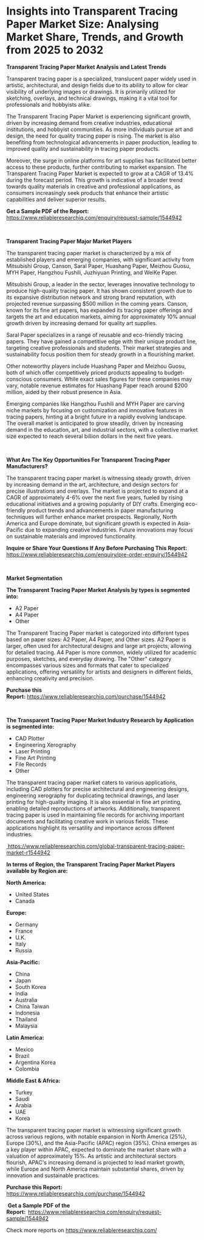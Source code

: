 <p><h1>Insights into Transparent Tracing Paper Market Size: Analysing Market Share, Trends, and Growth from 2025 to 2032</h1></p><p><strong>Transparent Tracing Paper Market Analysis and Latest Trends</strong></p>
<p><p>Transparent tracing paper is a specialized, translucent paper widely used in artistic, architectural, and design fields due to its ability to allow for clear visibility of underlying images or drawings. It is primarily utilized for sketching, overlays, and technical drawings, making it a vital tool for professionals and hobbyists alike.</p><p>The Transparent Tracing Paper Market is experiencing significant growth, driven by increasing demand from creative industries, educational institutions, and hobbyist communities. As more individuals pursue art and design, the need for quality tracing paper is rising. The market is also benefiting from technological advancements in paper production, leading to improved quality and sustainability in tracing paper products.</p><p>Moreover, the surge in online platforms for art supplies has facilitated better access to these products, further contributing to market expansion. The Transparent Tracing Paper Market is expected to grow at a CAGR of 13.4% during the forecast period. This growth is indicative of a broader trend towards quality materials in creative and professional applications, as consumers increasingly seek products that enhance their artistic capabilities and deliver superior results.</p></p>
<p><strong>Get a Sample PDF of the Report:&nbsp;</strong> <a href="https://www.reliableresearchiq.com/enquiry/request-sample/1544942?utm_campaign=3123&utm_medium=2&utm_source=Github&utm_content=ia&utm_term=31032025&utm_id=transparent-tracing-paper">https://www.reliableresearchiq.com/enquiry/request-sample/1544942</a></p>
<p>&nbsp;</p>
<p><strong>Transparent Tracing Paper Major Market Players</strong></p>
<p><p>The transparent tracing paper market is characterized by a mix of established players and emerging companies, with significant activity from Mitsubishi Group, Canson, Saral Paper, Huashang Paper, Meizhou Guosu, MYH Paper, Hangzhou Fushili, Juzhiyuan Printing, and WeiKe Paper. </p><p>Mitsubishi Group, a leader in the sector, leverages innovative technology to produce high-quality tracing paper. It has shown consistent growth due to its expansive distribution network and strong brand reputation, with projected revenue surpassing $500 million in the coming years. Canson, known for its fine art papers, has expanded its tracing paper offerings and targets the art and education markets, aiming for approximately 10% annual growth driven by increasing demand for quality art supplies.</p><p>Saral Paper specializes in a range of reusable and eco-friendly tracing papers. They have gained a competitive edge with their unique product line, targeting creative professionals and students. Their market strategies and sustainability focus position them for steady growth in a flourishing market.</p><p>Other noteworthy players include Huashang Paper and Meizhou Guosu, both of which offer competitively priced products appealing to budget-conscious consumers. While exact sales figures for these companies may vary, notable revenue estimates for Huashang Paper reach around $200 million, aided by their robust presence in Asia.</p><p>Emerging companies like Hangzhou Fushili and MYH Paper are carving niche markets by focusing on customization and innovative features in tracing papers, hinting at a bright future in a rapidly evolving landscape. The overall market is anticipated to grow steadily, driven by increasing demand in the education, art, and industrial sectors, with a collective market size expected to reach several billion dollars in the next five years.</p></p>
<p>&nbsp;</p>
<p><strong>What Are The Key Opportunities For Transparent Tracing Paper Manufacturers?</strong></p>
<p><p>The transparent tracing paper market is witnessing steady growth, driven by increasing demand in the art, architecture, and design sectors for precise illustrations and overlays. The market is projected to expand at a CAGR of approximately 4-6% over the next five years, fueled by rising educational initiatives and a growing popularity of DIY crafts. Emerging eco-friendly product trends and advancements in paper manufacturing techniques will further enhance market prospects. Regionally, North America and Europe dominate, but significant growth is expected in Asia-Pacific due to expanding creative industries. Future innovations may focus on sustainable materials and improved functionality.</p></p>
<p><strong>Inquire or Share Your Questions If Any Before Purchasing This Report:</strong> <a href="https://www.reliableresearchiq.com/enquiry/pre-order-enquiry/1544942?utm_campaign=3123&utm_medium=2&utm_source=Github&utm_content=ia&utm_term=31032025&utm_id=transparent-tracing-paper">https://www.reliableresearchiq.com/enquiry/pre-order-enquiry/1544942</a></p>
<p>&nbsp;</p>
<p><strong>Market Segmentation</strong></p>
<p><strong>The Transparent Tracing Paper Market Analysis by types is segmented into:</strong></p>
<p><ul><li>A2 Paper</li><li>A4 Paper</li><li>Other</li></ul></p>
<p><p>The Transparent Tracing Paper market is categorized into different types based on paper sizes: A2 Paper, A4 Paper, and Other sizes. A2 Paper is larger, often used for architectural designs and large art projects, allowing for detailed tracing. A4 Paper is more common, widely utilized for academic purposes, sketches, and everyday drawing. The "Other" category encompasses various sizes and formats that cater to specialized applications, offering versatility for artists and designers in different fields, enhancing creativity and precision.</p></p>
<p><strong>Purchase this Report:&nbsp;</strong><a href="https://www.reliableresearchiq.com/purchase/1544942?utm_campaign=3123&utm_medium=2&utm_source=Github&utm_content=ia&utm_term=31032025&utm_id=transparent-tracing-paper">https://www.reliableresearchiq.com/purchase/1544942</a></p>
<p>&nbsp;</p>
<p><strong>The Transparent Tracing Paper Market Industry Research by Application is segmented into:</strong></p>
<p><ul><li>CAD Plotter</li><li>Engineering Xerography</li><li>Laser Printing</li><li>Fine Art Printing</li><li>File Records</li><li>Other</li></ul></p>
<p><p>The transparent tracing paper market caters to various applications, including CAD plotters for precise architectural and engineering designs, engineering xerography for duplicating technical drawings, and laser printing for high-quality imaging. It is also essential in fine art printing, enabling detailed reproductions of artworks. Additionally, transparent tracing paper is used in maintaining file records for archiving important documents and facilitating creative work in various fields. These applications highlight its versatility and importance across different industries.</p></p>
<p><a href="https://www.reliableresearchiq.com/global-transparent-tracing-paper-market-r1544942?utm_campaign=3123&utm_medium=2&utm_source=Github&utm_content=ia&utm_term=31032025&utm_id=transparent-tracing-paper">&nbsp;https://www.reliableresearchiq.com/global-transparent-tracing-paper-market-r1544942</a></p>
<p><strong>In terms of Region, the Transparent Tracing Paper Market Players available by Region are:</strong></p>
<p>
    <p> <strong> North America: </strong>
        <ul>
            <li>United States</li>
            <li>Canada</li>
        </ul>
        </p> 
    <p> <strong> Europe: </strong>
        <ul>
            <li>Germany</li>
            <li>France</li>
            <li>U.K.</li>
            <li>Italy</li>
            <li>Russia</li>
        </ul>
        </p> 
    <p> <strong> Asia-Pacific: </strong>
        <ul>
            <li>China</li>
            <li>Japan</li>
            <li>South Korea</li>
            <li>India</li>
            <li>Australia</li>
            <li>China Taiwan</li>
            <li>Indonesia</li>
            <li>Thailand</li>
            <li>Malaysia</li>
        </ul>
        </p> 
    <p> <strong> Latin America: </strong>
        <ul>
            <li>Mexico</li>
            <li>Brazil</li>
            <li>Argentina Korea</li>
            <li>Colombia</li>
        </ul>
        </p> 
    <p> <strong> Middle East & Africa: </strong>
        <ul>
            <li>Turkey</li>
            <li>Saudi</li>
            <li>Arabia</li>
            <li>UAE</li>
            <li>Korea</li>
        </ul>
    </p>
    </p>
<p><p>The transparent tracing paper market is witnessing significant growth across various regions, with notable expansion in North America (25%), Europe (30%), and the Asia-Pacific (APAC) region (35%). China emerges as a key player within APAC, expected to dominate the market share with a valuation of approximately 15%. As artistic and architectural sectors flourish, APAC's increasing demand is projected to lead market growth, while Europe and North America maintain substantial shares, driven by innovation and sustainable practices.</p></p>
<p><strong>Purchase this Report: </strong><a href="https://www.reliableresearchiq.com/purchase/1544942?utm_campaign=3123&utm_medium=2&utm_source=Github&utm_content=ia&utm_term=31032025&utm_id=transparent-tracing-paper">https://www.reliableresearchiq.com/purchase/1544942</a></p>
<p>&nbsp;<strong>Get a Sample PDF of the Report:&nbsp;&nbsp;</strong><a href="https://www.reliableresearchiq.com/enquiry/request-sample/1544942?utm_campaign=3123&utm_medium=2&utm_source=Github&utm_content=ia&utm_term=31032025&utm_id=transparent-tracing-paper">https://www.reliableresearchiq.com/enquiry/request-sample/1544942</a></p>
<p><strong></strong></p>
<p>Check more reports on <a href="https://www.reliableresearchiq.com/?utm_campaign=3123&utm_medium=2&utm_source=Github&utm_content=ia&utm_term=31032025&utm_id=transparent-tracing-paper">https://www.reliableresearchiq.com/</a></p>